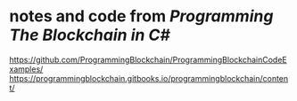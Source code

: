 # notes and code from _Programming The Blockchain in C#_

<https://github.com/ProgrammingBlockchain/ProgrammingBlockchainCodeExamples/>
<https://programmingblockchain.gitbooks.io/programmingblockchain/content/>